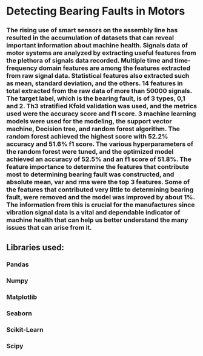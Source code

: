 # Detecting Bearing Faults in Motors
### The rising use of smart sensors on the assembly line has resulted in the accumulation of datasets that can reveal important information about machine health. Signals data of motor systems are analyzed by extracting useful features from the plethora of signals data recorded. Multiple time and time-frequency domain features are among the features extracted from raw signal data. Statistical features also extracted such as mean, standard deviation, and the others. 14 features in total extracted from the raw data of more than 50000 signals. The target label, which is the bearing fault, is of 3 types, 0,1 and 2. Th3 stratified Kfold validation was used, and the metrics used were the accuracy score and f1 score. 3 machine learning models were used for the modeling, the support vector machine, Decision tree, and random forest algorithm. The random forest achieved the highest score with 52.2% accuracy and 51.6% f1 score. The various hyperparameters of the random forest were tuned, and the optimized model achieved an accuracy of 52.5% and an f1 score of 51.8%. The feature importance to determine the features that contribute most to determining bearing fault was constructed, and absolute mean, var and rms were the top 3 features. Some of the features that contributed very little to determining bearing fault, were removed and the model was improved by about 1%. The information from this is crucial for the manufactures since vibration signal data is a vital and dependable indicator of machine health that can help us better understand the many issues that can arise from it.
## Libraries used:
### Pandas
### Numpy   
### Matplotlib
### Seaborn
### Scikit-Learn
### Scipy
